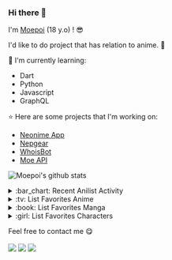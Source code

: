### Hi there 👋

I'm [Moepoi](https://moepoi.dev) (18 y.o) ! :sunglasses:

I'd like to do project that has relation to anime. :ghost:

:page_with_curl: I'm currently learning:
- Dart 
- Python
- Javascript
- GraphQL

:star: Here are some projects that I'm working on:
- [Neonime App](https://install.appcenter.ms/users/moepoi/apps/neonime/distribution_groups/public)
- [Nepgear](https://t.me/NepgearBot)
- [WhoisBot](https://t.me/WhoisBot)
- [Moe API](https://beta.moe.team)

![Moepoi's github stats](https://bad-apple-github-readme.vercel.app/api?show_bg=1&username=moepoi)

<details>
<summary>:bar_chart: Recent Anilist Activity</summary>
  
<!-- anilist_activity starts -->
* [completed None](https://anilist.co/activity/149210693) of [100-man no Inochi no Ue ni Ore wa Tatteiru](https://anilist.co/anime/116242)
* [completed None](https://anilist.co/activity/149204646) of [Dungeon ni Deai wo Motomeru no wa Machigatteiru Darou ka III](https://anilist.co/anime/112124)
* [watched episode 12](https://anilist.co/activity/149197543) of [Mahouka Koukou no Rettousei: Raihousha-hen](https://anilist.co/anime/112300)
* [watched episode 85](https://anilist.co/activity/149190194) of [Wushen Zhuzai](https://anilist.co/anime/117168)
* [completed None](https://anilist.co/activity/149001644) of [Tonikaku Kawaii](https://anilist.co/anime/116267)
* [watched episode 109](https://anilist.co/activity/149001486) of [Douluo Dalu Part 2](https://anilist.co/anime/103543)
* [watched episode 18 - 19](https://anilist.co/activity/148517784) of [Jueshi Wu Hun](https://anilist.co/anime/122521)
* [watched episode 11](https://anilist.co/activity/148514433) of [Kami-tachi ni Hirowareta Otoko](https://anilist.co/anime/115740)
* [watched episode 156](https://anilist.co/activity/148514252) of [Black Clover](https://anilist.co/anime/97940)
* [watched episode 11](https://anilist.co/activity/148459721) of [Kimi to Boku no Saigo no Senjou, Aruiwa Sekai ga Hajimaru Seisen](https://anilist.co/anime/112667)
<!-- anilist_activity ends -->

</details>

<details>
<summary>:tv: List Favorites Anime</summary>
  
<!-- favorites_anime starts -->
* [Ze Tian Ji](https://anilist.co/anime/101409)
* [Ze Tian Ji 2](https://anilist.co/anime/102165)
* [Ze Tian Ji 3](https://anilist.co/anime/102166)
* [Ze Tian Ji 4](https://anilist.co/anime/108986)
* [Ze Tian Ji 5](https://anilist.co/anime/115839)
* [Toaru Majutsu no Index](https://anilist.co/anime/4654)
* [Toaru Majutsu no Index II](https://anilist.co/anime/8937)
* [Toaru Majutsu no Index III](https://anilist.co/anime/100185)
* [Toaru Kagaku no Railgun](https://anilist.co/anime/6213)
* [Toaru Kagaku no Railgun S](https://anilist.co/anime/16049)
* [Toaru Kagaku no Railgun T](https://anilist.co/anime/104462)
* [Ling Jian Zun](https://anilist.co/anime/107882)
* [Ling Jian Zun 2](https://anilist.co/anime/116137)
* [Ling Jian Zun 3](https://anilist.co/anime/116138)
* [Ling Jian Zun 4](https://anilist.co/anime/120272)
* [Doupo Cangqiong](https://anilist.co/anime/102464)
* [Doupo Cangqiong 2](https://anilist.co/anime/102463)
* [Doupo Cangqiong 3](https://anilist.co/anime/104922)
* [World Trigger](https://anilist.co/anime/20729)
* [World Trigger 2](https://anilist.co/anime/114087)
* [Mahouka Koukou no Rettousei](https://anilist.co/anime/20458)
* [Mahouka Koukou no Rettousei: Raihousha-hen](https://anilist.co/anime/112300)
* [Tong Ling Fei](https://anilist.co/anime/99935)
* [Shu Ling Ji](https://anilist.co/anime/119945)
* [Quanzhi Fashi](https://anilist.co/anime/99200)
<!-- favorites_anime ends -->

</details>

<details>
<summary>:book: List Favorites Manga</summary>
  
<!-- favorites_manga starts -->
<!-- favorites_manga ends -->

</details>

<details>
<summary>:girl: List Favorites Characters</summary>
  
<!-- favorites_characters starts -->
* [Chizuru Ichinose](https://anilist.co/character/128106)
* [Misaki Shokuhou](https://anilist.co/character/40136)
* [Ruka Sarashina](https://anilist.co/character/147005)
* [Sumi Sakurasawa](https://anilist.co/character/144665)
* [Ravel Phenex](https://anilist.co/character/58341)
* [Angelina Kudou Shields](https://anilist.co/character/128377)
* [Haruno Yukinoshita](https://anilist.co/character/79589)
* [Iroha Isshiki](https://anilist.co/character/88727)
* [Sasha Necron](https://anilist.co/character/139562)
* [Misha Necron](https://anilist.co/character/138596)
* [Jibril](https://anilist.co/character/87887)
* [Holo](https://anilist.co/character/7373)
* [Miyuki Shiba](https://anilist.co/character/55741)
* [Nepgear](https://anilist.co/character/49927)
* [Yoshino Koiwai](https://anilist.co/character/121008)
* [Karen Kujou](https://anilist.co/character/50223)
* [Myucel Foaran](https://anilist.co/character/87640)
* [Mio Naruse](https://anilist.co/character/89158)
<!-- favorites_characters ends -->

</details>

Feel free to contact me :yum:
<br><br>
[<img src="https://img.shields.io/badge/Telegram-%40Moepoi-blue">](https://t.me/moepoi)
[<img src="https://img.shields.io/badge/LINE-Moepoi-brightgreen">](https://line.me/ti/p/~moepoi)
[<img src="https://img.shields.io/badge/Email-moe%40chocola.dev-orange">](mailto:moe@chocola.dev)
